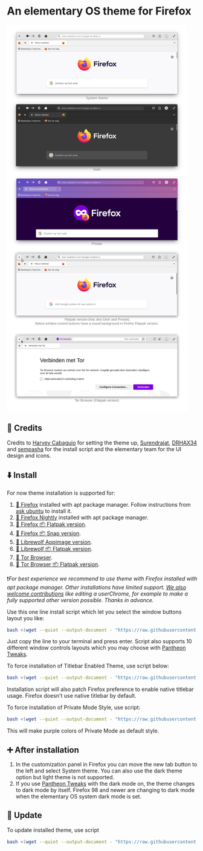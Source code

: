 # An elementary OS theme for Firefox
![Screenshot](Promo_image_may-2023.png)
## 🙏 Credits

Credits to [Harvey Cabaguio](https://github.com/harveycabaguio/firefox-elementary-theme) for setting the theme up, [Surendrajat](https://github.com/Surendrajat), [DRHAX34](https://github.com/DRHAX34) and [sempasha](https://github.com/sempasha) for the install script and the elementary team for the UI design and icons.

## ⬇️ Install

For now theme installation is supported for:

1. [🦊 Firefox](https://www.mozilla.org/en-US/firefox/new/) installed with apt package manager.
   Follow instructions from [ask ubuntu](https://askubuntu.com/a/1404401) to install it.
2. [🦊 Firefox Nightly](https://www.mozilla.org/en-US/firefox/channel/desktop/#nightly)
   installed with apt package manager.
3. [🦊 Firefox 📦 Flatpak version](https://flathub.org/apps/details/org.mozilla.firefox).
3. [🦊 Firefox 📦 Snap version](https://snapcraft.io/firefox).
4. [🐺 Librewolf Appimage version](https://librewolf.net/installation/linux/).
5. [🐺 Librewolf 📦 Flatpak version](https://flathub.org/apps/details/io.gitlab.librewolf-community).
6. [🧅 Tor Browser](https://community.torproject.org/onion-services/setup/install/).
7. [🧅 Tor Browser 📦 Flatpak version](https://flathub.org/apps/details/com.github.micahflee.torbrowser-launcher).

❗*For best experience we recommend to use theme with Firefox installed with apt package manager.*
*Other installations have limited support. [We also welcome contributions](https://github.com/Zonnev/elementaryos-firefox-theme/blob/elementaryos-firefox-theme/CONTRIBUTING.md) like editing a userChrome,*
*for example to make a fully supported other version possible. Thanks in advance.*

Use this one line install script which let you select the window buttons layout you like:

```bash
bash <(wget --quiet --output-document - "https://raw.githubusercontent.com/Zonnev/elementaryos-firefox-theme/elementaryos-firefox-theme/install.sh")
```

Just copy the line to your terminal and press enter.
Script also supports 10 different window controls layouts which you may choose with
[Pantheon Tweaks](https://github.com/pantheon-tweaks/pantheon-tweaks/).

To force installation of Titlebar Enabled Theme, use script below:

```bash
bash <(wget --quiet --output-document - "https://raw.githubusercontent.com/Zonnev/elementaryos-firefox-theme/elementaryos-firefox-theme/install.sh") --native-titlebar yes
```

Installation script will also patch Firefox preference to enable native titlebar usage.
Firefox doesn't use native titlebar by default.

To force installation of Private Mode Style, use script:

```bash
bash <(wget --quiet --output-document - "https://raw.githubusercontent.com/Zonnev/elementaryos-firefox-theme/elementaryos-firefox-theme/install.sh") --private-mode-style
```

This will make purple colors of Private Mode as default style.

## ➕ After installation

1. In the customization panel in Firefox you can move the new tab button to the left and select System theme. You can also use the dark theme option but light theme is not supported.
2. If you use [Pantheon Tweaks](https://github.com/pantheon-tweaks/pantheon-tweaks/) with the dark mode on, the theme changes to dark mode by itself. Firefox 98 and newer are changing to dark mode when the elementary OS system dark mode is set.

## 🔁 Update

To update installed theme, use script

```bash
bash <(wget --quiet --output-document - "https://raw.githubusercontent.com/Zonnev/elementaryos-firefox-theme/elementaryos-firefox-theme/install.sh") --update
```

